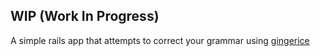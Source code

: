 ## WIP (Work In Progress)

A simple rails app that attempts to correct your grammar using [gingerice](https://github.com/subosito/gingerice)
